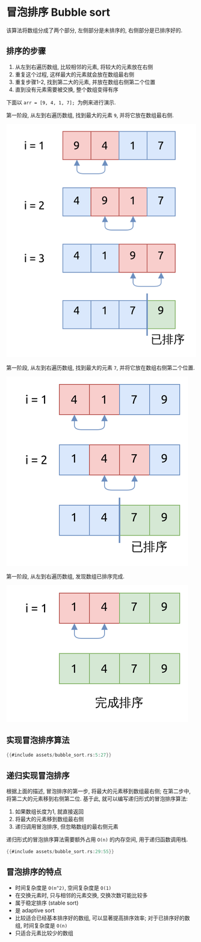# 冒泡排序 Bubble sort

该算法将数组分成了两个部分, 左侧部分是未排序的, 右侧部分是已排序好的.

## 排序的步骤

1. 从左到右遍历数组, 比较相邻的元素, 将较大的元素放在右侧
2. 重复这个过程, 这样最大的元素就会放在数组最右侧
3. 重复步骤1-2, 找到第二大的元素, 并放在数组右侧第二个位置
4. 直到没有元素需要被交换, 整个数组变得有序

下面以 `arr = [9, 4, 1, 7]; `为例来进行演示.

第一阶段, 从左到右遍历数组, 找到最大的元素 `9`, 并将它放在数组最右侧.

![bubble sort stage 1](assets/bubble-sort-pass1.svg)

第一阶段, 从左到右遍历数组, 找到最大的元素 `7`, 并将它放在数组右侧第二个位置.

![bubble sort stage 2](assets/bubble-sort-pass2.svg)

第一阶段, 从左到右遍历数组, 发现数组已排序完成.

![bubble sort stage 3](assets/bubble-sort-pass3.svg)

## 实现冒泡排序算法

```rust
{{#include assets/bubble_sort.rs:5:27}}
```

## 递归实现冒泡排序

根据上面的描述, 冒泡排序的第一步, 将最大的元素移到数组最右侧; 在第二步中, 将第二大的元素移到右侧第二位.
基于此, 就可以编写递归形式的冒泡排序算法:

1. 如果数组长度为1, 就直接返回
2. 将最大的元素移到数组最右侧
3. 递归调用冒泡排序, 但忽略数组的最右侧元素

递归形式的冒泡排序算法需要额外占用 `O(n)` 的内存空间, 用于递归函数调用栈.

```rust
{{#include assets/bubble_sort.rs:29:55}}
```

## 冒泡排序的特点

- 时间复杂度是 `O(n^2)`, 空间复杂度是 `O(1)`
- 在交换元素时, 只与相邻的元素交换, 交换次数可能比较多
- 属于稳定排序 (stable sort)
- 是 adaptive sort
- 比较适合已经基本排序好的数组, 可以显著提高排序效率; 对于已排序好的数组, 时间复杂度是 `O(n)`
- 只适合元素比较少的数组